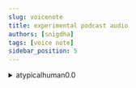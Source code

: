 ```yaml
---
slug: voicenote
title: experimental podcast audio
authors: [snigdha]
tags: [voice note]
sidebar_position: 5
---
```


<details>
<summary> atypicalhuman0.0 </summary>

[![badge](./podcastBadge.svg)](https://open.spotify.com/episode/3n8tSckrE9JK0GEfWHWsmm?si=YI-KNx71QYSzBPs8sBrOFw)

## experimental note:
![experiment](./experiment.gif)

<details>
<summary>    audio:    </summary>

<iframe src="https://share.descript.com/embed/6nlw0DbxEUg" width="auto" height="900" display="block" frameBorder="0" allowFullScreen></iframe>

</details>
</details>
